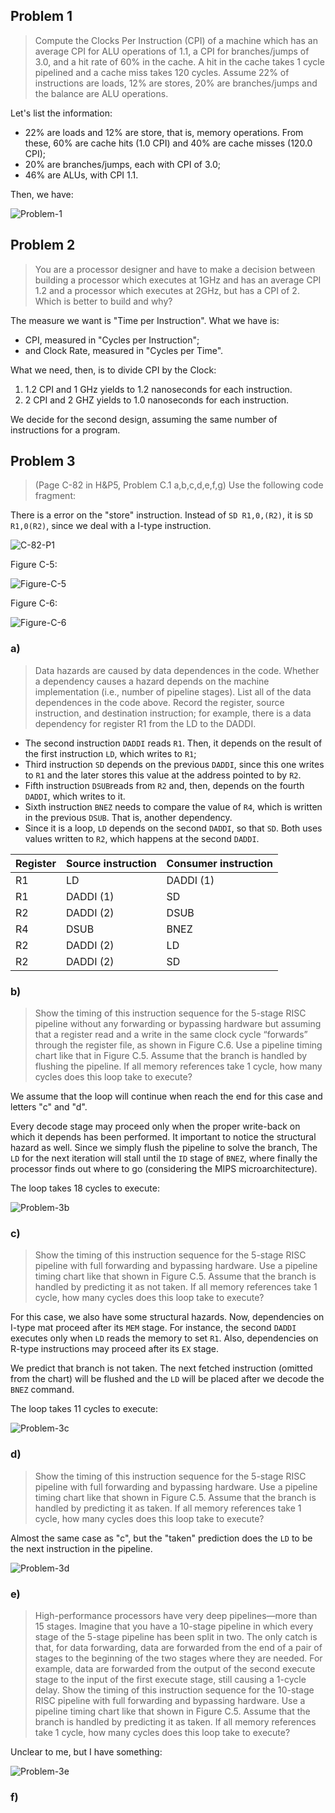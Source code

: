## Problem 1

> Compute	the	Clocks	Per	Instruction	(CPI)	of a machine which has an	average	CPI	for	ALU	operations of 1.1, a CPI for branches/jumps of 3.0, and	a	hit	rate of 60% in the	cache. A hit in the cache	takes	1	cycle	pipelined	and	a	cache	miss takes	120	cycles. Assume 22% of instructions are loads, 12% are	stores,	20%	are	branches/jumps and the balance are ALU operations.

Let's list the information:

- 22% are loads and 12% are store, that is, memory operations. From these, 60% are cache hits (1.0 CPI) and 40% are cache misses (120.0 CPI);
- 20% are branches/jumps, each with CPI of 3.0;
- 46% are ALUs, with CPI 1.1.

Then, we have:

![Problem-1](https://github.com/MarcioJales/Coursera-ELE475/blob/master/problem-1.png)

## Problem 2

> You	are	a	processor	designer	and	have	to	make	a	decision	between	building	a	processor	which	executes	at	1GHz	and	has	an	average	CPI	1.2	and	a	processor	which	executes	at	2GHz,	but	has	a	CPI	of	2. Which	is	better	to	build	and	why?

The measure we want is "Time per Instruction". What we have is:

- CPI, measured in "Cycles per Instruction";
- and Clock Rate, measured in "Cycles per Time".

What we need, then, is to divide CPI by the Clock:

1. 1.2 CPI and 1 GHz yields to 1.2 nanoseconds for each instruction.
2. 2 CPI and 2 GHZ yields to 1.0 nanoseconds for each instruction.

We decide for the second design, assuming the same number of instructions for a program.

## Problem 3

> (Page	C-82	in	H&P5,	Problem	C.1	a,b,c,d,e,f,g) Use the following code fragment:

There is a error on the "store" instruction. Instead of `SD R1,0,(R2)`, it is `SD R1,0(R2)`, since we deal with a I-type instruction.

![C-82-P1](https://github.com/MarcioJales/Coursera-ELE475/blob/master/c82-1.jpg)

Figure C-5:

![Figure-C-5](https://github.com/MarcioJales/Coursera-ELE475/blob/master/figure-c-5.jpg)

Figure C-6:

![Figure-C-6](https://github.com/MarcioJales/Coursera-ELE475/blob/master/figure-c-6.jpg)

### a)

> Data hazards are caused by data dependences in the code. Whether a dependency causes a hazard depends on the machine implementation (i.e., number of pipeline stages). List all of the data dependences in the code above. Record the register, source instruction, and destination instruction; for example, there is a data dependency for register R1 from the LD to the DADDI.

- The second instruction `DADDI` reads `R1`. Then, it depends on the result of the first instruction `LD`, which writes to `R1`;
- Third instruction `SD` depends on the previous `DADDI`, since this one writes to `R1` and the later stores this value at the address pointed to by `R2`.  
- Fifth instruction `DSUB`reads from `R2` and, then, depends on the fourth `DADDI`, which writes to it.
- Sixth instruction `BNEZ` needs to compare the value of `R4`, which is written in the previous `DSUB`. That is, another dependency.
- Since it is a loop, `LD` depends on the second `DADDI`, so that `SD`. Both uses values written to `R2`, which happens at the second `DADDI`.

| Register | Source instruction | Consumer instruction |
| -------- | -------- | -------- |     
| R1 | LD | DADDI (1) |
| R1 | DADDI (1) | SD |
| R2 | DADDI (2) | DSUB |
| R4 | DSUB | BNEZ |
| R2 | DADDI (2) | LD |
| R2 | DADDI (2) | SD |

### b)

> Show the timing of this instruction sequence for the 5-stage RISC pipeline without any forwarding or bypassing hardware but assuming that a register read and a write in the same clock cycle “forwards” through the register file, as shown in Figure C.6. Use a pipeline timing chart like that in Figure C.5. Assume that the branch is handled by flushing the pipeline. If all memory references take 1 cycle, how many cycles does this loop take to execute?

We assume that the loop will continue when reach the end for this case and letters "c" and "d".

Every decode stage may proceed only when the proper write-back on which it depends has been performed. It important to notice the structural hazard as well. Since we simply flush the pipeline to solve the branch, The `LD` for the next iteration will stall until the `ID` stage of `BNEZ`, where finally the processor finds out where to go (considering the MIPS microarchitecture).

The loop takes 18 cycles to execute:

![Problem-3b](https://github.com/MarcioJales/Coursera-ELE475/blob/master/problem-3b.png)

### c)

> Show the timing of this instruction sequence for the 5-stage RISC pipeline with full forwarding and bypassing hardware. Use a pipeline timing chart like that shown in Figure C.5. Assume that the branch is handled by predicting it as not taken. If all memory references take 1 cycle, how many cycles does this loop take to execute?

For this case, we also have some structural hazards. Now, dependencies on I-type mat proceed after its `MEM` stage. For instance, the second `DADDI` executes only when `LD` reads the memory to set `R1`. Also, dependencies on R-type instructions may proceed after its `EX` stage.

We predict that branch is not taken. The next fetched instruction (omitted from the chart) will be flushed and the `LD` will be placed after we decode the `BNEZ` command.

The loop takes 11 cycles to execute:

![Problem-3c](https://github.com/MarcioJales/Coursera-ELE475/blob/master/problem-3c.png)

### d)

> Show the timing of this instruction sequence for the 5-stage RISC pipeline with full forwarding and bypassing hardware. Use a pipeline timing chart like that shown in Figure C.5. Assume that the branch is handled by predicting it as taken. If all memory references take 1 cycle, how many cycles does this loop take to execute?

Almost the same case as "c", but the "taken" prediction does the `LD` to be the next instruction in the pipeline.

![Problem-3d](https://github.com/MarcioJales/Coursera-ELE475/blob/master/problem-3d.png)

### e)

> High-performance processors have very deep pipelines—more than 15 stages. Imagine that you have a 10-stage pipeline in which every stage of the 5-stage pipeline has been split in two. The only catch is that, for data forwarding, data are forwarded from the end of a pair of stages to the beginning of the two stages where they are needed. For example, data are forwarded from the output of the second execute stage to the input of the first execute stage, still causing a 1-cycle delay. Show the timing of this instruction sequence for the 10-stage RISC pipeline with full forwarding and bypassing hardware. Use a pipeline timing chart like that shown in Figure C.5. Assume that the branch is handled by predicting it as taken. If all memory references take 1 cycle, how many cycles does this loop take to execute?

Unclear to me, but I have something:

![Problem-3e](https://github.com/MarcioJales/Coursera-ELE475/blob/master/problem-3e.png)

### f)
